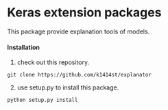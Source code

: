 Keras extension packages
========================

This package provide explanation tools of models.

#### Installation
1. check out this repository.
```
git clone https://github.com/k1414st/explanator
```
2. use setup.py to install this package.
```
python setup.py install
```

